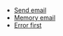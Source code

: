 - [Send email ](./SendEmail.md)
- [Memory email ](./memory-leak.md)
- [Error first](./Error-First.md)
